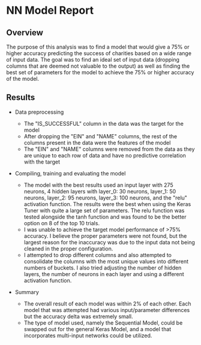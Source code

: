 # NN Model Report

## Overview

The purpose of this analysis was to find a model that would give a 75% or higher accuracy predicting the success of charities based on a wide range of input data. The goal was to find an ideal set of input data (dropping columns that are deemed not valuable to the output) as well as finding the best set of parameters for the model to achieve the 75% or higher accuracy of the model.

## Results

- Data preprocessing
  - The "IS_SUCCESSFUL" column in the data was the target for the model
  - After dropping the "EIN" and "NAME" columns, the rest of the columns present in the data were the features of the model
  - The "EIN" and "NAME" columns were removed from the data as they are unique to each row of data and have no predictive correlation with the target

- Compiling, training and evaluating the model
  - The model with the best results used an input layer with 275 neurons, 4 hidden layers with layer_0: 30 neurons, layer_1: 50 neurons, layer_2: 95 neurons, layer_3: 100 neurons, and the "relu" activation function. The results were the best when using the Keras Tuner with quite a large set of parameters. The relu function was tested alongside the tanh function and was found to be the better option on 8 of the top 10 trials.
  - I was unable to achieve the target model performance of >75% accuracy. I believe the proper parameters were not found, but the largest reason for the inaccuracy was due to the input data not being cleaned in the proper configuration.
  - I attempted to drop different columns and also attempted to consolidate the columns with the most unique values into different numbers of buckets. I also tried adjusting the number of hidden layers, the number of neurons in each layer and using a different activation function.

- Summary
  - The overall result of each model was within 2% of each other. Each model that was attempted had various input/parameter differences but the accuracy delta was extremely small. 
  - The type of model used, namely the Sequential Model, could be swapped out for the general Keras Model, and a model that incorporates multi-input networks could be utilized.